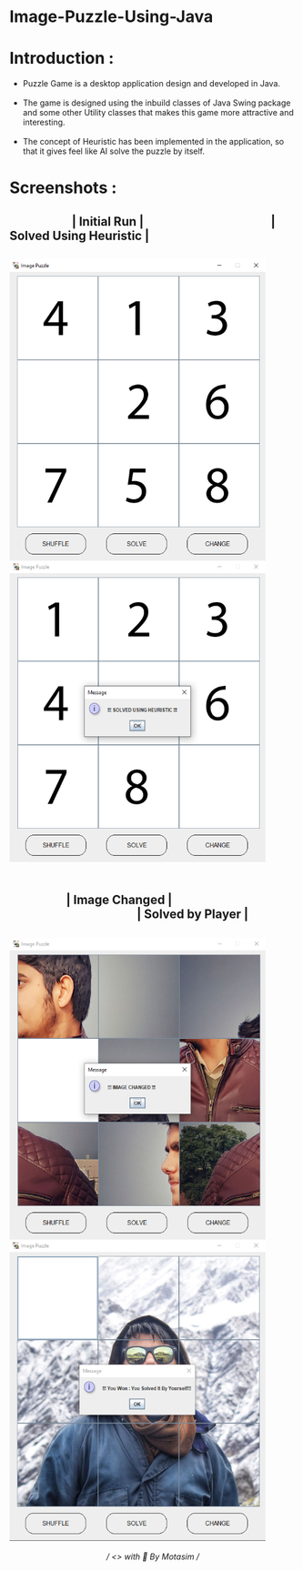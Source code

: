 # Image-Puzzle-Using-Java
# <h1>Introduction :</h1>
<ul>
  <li>
    Puzzle Game is a desktop application design and developed in Java.
  </li><br>
  <li>
    The game is designed using the inbuild classes of Java Swing package and some other Utility classes that makes this game more attractive and interesting.
  </li><br>
  <li>
    The concept of Heuristic has been implemented in the application,  so that it gives feel like AI solve the puzzle by itself.
  </li>
</ul>

# <h1>Screenshots :</h1>
<h2 style="margin-left = 30px;" >&nbsp;&nbsp;&nbsp;&nbsp;&nbsp;&nbsp;&nbsp;&nbsp;&nbsp;&nbsp;&nbsp;&nbsp;&nbsp;&nbsp;&nbsp;&nbsp;&nbsp;&nbsp;&nbsp;&nbsp;&nbsp;&nbsp;| Initial Run |&nbsp;&nbsp;&nbsp;&nbsp;&nbsp;&nbsp;&nbsp;&nbsp;&nbsp;&nbsp;&nbsp;&nbsp;&nbsp;&nbsp;&nbsp;&nbsp;&nbsp;&nbsp;&nbsp;&nbsp;&nbsp;&nbsp;&nbsp;&nbsp;&nbsp;&nbsp;&nbsp;&nbsp;&nbsp;&nbsp;&nbsp;&nbsp;&nbsp;&nbsp;&nbsp;&nbsp;&nbsp;&nbsp;&nbsp;&nbsp;&nbsp;&nbsp;&nbsp;&nbsp;&nbsp;| Solved Using Heuristic |<h2>
<img align="center" src="https://github.com/motasimmakki/Image-Puzzle-Using-Java/blob/master/Screenshots/Screenshot%20(373).png" width="450" height="530"/>
&nbsp;&nbsp;&nbsp;&nbsp;&nbsp;
<img align="center" src="https://github.com/motasimmakki/Image-Puzzle-Using-Java/blob/master/Screenshots/Screenshot%20(374).png" width="450" height="530"/>
<br>
<br>
<h2 style="margin-left = 30px;" >&nbsp;&nbsp;&nbsp;&nbsp;&nbsp;&nbsp;&nbsp;&nbsp;&nbsp;&nbsp;&nbsp;&nbsp;&nbsp;&nbsp;&nbsp;&nbsp;&nbsp;&nbsp;&nbsp;&nbsp;| Image Changed |&nbsp;&nbsp;&nbsp;&nbsp;&nbsp;&nbsp;&nbsp;&nbsp;&nbsp;&nbsp;&nbsp;&nbsp;&nbsp;&nbsp;&nbsp;&nbsp;&nbsp;&nbsp;&nbsp;&nbsp;&nbsp;&nbsp;&nbsp;&nbsp;&nbsp;&nbsp;&nbsp;&nbsp;&nbsp;&nbsp;&nbsp;&nbsp;&nbsp;&nbsp;&nbsp;&nbsp;&nbsp;&nbsp;&nbsp;&nbsp;&nbsp;&nbsp;&nbsp;&nbsp;&nbsp;| Solved by Player |<h2>
<img align="center" src="https://github.com/motasimmakki/Image-Puzzle-Using-Java/blob/master/Screenshots/Screenshot%20(375).png" width="450" height="530"/>
&nbsp;&nbsp;&nbsp;&nbsp;&nbsp;
<img align="center" src="https://github.com/motasimmakki/Image-Puzzle-Using-Java/blob/master/Screenshots/Screenshot%20(376).png" width="450" height="530"/>

  
<h6 align='center'>
   / <> with 🧡 By Motasim /
<h6>
